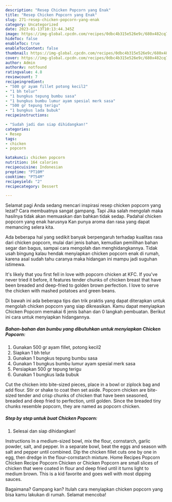 ```yaml
---
description: "Resep Chicken Popcorn yang Enak"
title: "Resep Chicken Popcorn yang Enak"
slug: 271-resep-chicken-popcorn-yang-enak
category: Uncategorized
date: 2023-01-13T10:13:44.345Z
image: https://img-global.cpcdn.com/recipes/0dbc4b315e526e9c/680x482cq70/chicken-popcorn-foto-resep-utama.jpg
hideToc: false
enableToc: true
enableTocContent: false
thumbnail: https://img-global.cpcdn.com/recipes/0dbc4b315e526e9c/680x482cq70/chicken-popcorn-foto-resep-utama.jpg
cover: https://img-global.cpcdn.com/recipes/0dbc4b315e526e9c/680x482cq70/chicken-popcorn-foto-resep-utama.jpg
author: Admin
authorAv: notfound
ratingvalue: 4.8
reviewcount: 7
recipeingredient:
- "500 gr ayam fillet potong kecil2"
- "1 bh telur"
- "1 bungkus tepung bumbu sasa"
- "1 bungkus bumbu lumur ayam spesial merk sasa"
- "500 gr tepung terigu"
- "1 bungkus lada bubuk"
recipeinstructions:

- "Sudah jadi dan siap dihidangkan!"
categories:
- Resep
tags:
- chicken
- popcorn

katakunci: chicken popcorn 
nutrition: 164 calories
recipecuisine: Indonesian
preptime: "PT10M"
cooktime: "PT54M"
recipeyield: "2"
recipecategory: Dessert

---
```



Selamat pagi Anda sedang mencari inspirasi resep chicken popcorn yang lezat? Cara membuatnya sangat gampang. Tapi Jika salah mengolah maka hasilnya tidak akan memuaskan dan bahkan tidak sedap. Padahal chicken popcorn yang enak harusnya Kan punya aroma dan rasa yang dapat memancing selera kita.


Ada beberapa hal yang sedikit banyak berpengaruh terhadap kualitas rasa dari chicken popcorn, mulai dari jenis bahan, kemudian pemilihan bahan segar dan bagus, sampai cara mengolah dan menghidangkannya. Tidak usah bingung kalau hendak menyiapkan chicken popcorn enak di rumah, karena asal sudah tahu caranya maka hidangan ini mampu jadi suguhan istimewa.

It&#39;s likely that you first fell in love with popcorn chicken at KFC. If you&#39;ve never tried it before, it features tender chunks of chicken breast that have been breaded and deep-fried to golden brown perfection. I love to serve the chicken with mashed potatoes and green beans.


Di bawah ini ada beberapa tips dan trik praktis yang dapat diterapkan untuk mengolah chicken popcorn yang siap dikreasikan. Kamu dapat menyiapkan Chicken Popcorn memakai 6 jenis bahan dan 0 langkah pembuatan. Berikut ini cara untuk menyiapkan hidangannya.

<!--inarticleads1-->

##### Bahan-bahan dan bumbu yang dibutuhkan untuk menyiapkan Chicken Popcorn:

1. Gunakan 500 gr ayam fillet, potong kecil2
1. Siapkan 1 bh telur
1. Gunakan 1 bungkus tepung bumbu sasa
1. Gunakan 1 bungkus bumbu lumur ayam spesial merk sasa
1. Persiapkan 500 gr tepung terigu
1. Gunakan 1 bungkus lada bubuk


Cut the chicken into bite-sized pieces, place in a bowl or ziplock bag and add flour. Stir or shake to coat then set aside. Popcorn chicken are bite-sized tender and crisp chunks of chicken that have been seasoned, breaded and deep fried to perfection, until golden. Since the breaded tiny chunks resemble popcorn, they are named as popcorn chicken. 

<!--inarticleads2-->

##### Step by step untuk buat Chicken Popcorn:


1. Selesai dan siap dihidangkan!

Instructions In a medium-sized bowl, mix the flour, cornstarch, garlic powder, salt, and pepper. In a separate bowl, beat the eggs and season with salt and pepper until combined. Dip the chicken fillet cuts one by one in egg, then dredge in the flour-cornstarch mixture. Home Recipes Popcorn Chicken Recipe Popcorn Chicken or Chicken Popcorn are small slices of chicken that were coated in flour and deep fried until it turns light to medium brown. This is a kid favorite and goes well with most dipping sauces. 

Bagaimana? Gampang kan? Itulah cara menyiapkan chicken popcorn yang bisa kamu lakukan di rumah. Selamat mencoba!
